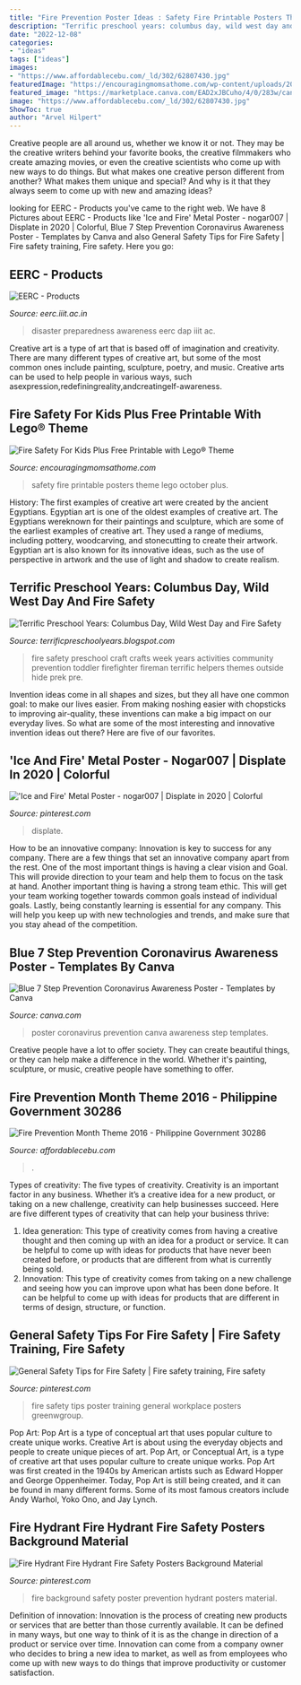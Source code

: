 ```yaml
---
title: "Fire Prevention Poster Ideas : Safety Fire Printable Posters Theme Lego October Plus"
description: "Terrific preschool years: columbus day, wild west day and fire safety"
date: "2022-12-08"
categories:
- "ideas"
tags: ["ideas"]
images:
- "https://www.affordablecebu.com/_ld/302/62807430.jpg"
featuredImage: "https://encouragingmomsathome.com/wp-content/uploads/2014/10/Free-Printable-Fire-Safety-For-Kids-October.jpg"
featured_image: "https://marketplace.canva.com/EAD2xJBCuho/4/0/283w/canva-blue-7-step-prevention-coronavirus-awareness-poster-x700j0qbKlI.jpg"
image: "https://www.affordablecebu.com/_ld/302/62807430.jpg"
ShowToc: true
author: "Arvel Hilpert"
---
```



Creative people are all around us, whether we know it or not. They may be the creative writers behind your favorite books, the creative filmmakers who create amazing movies, or even the creative scientists who come up with new ways to do things. But what makes one creative person different from another? What makes them unique and special? And why is it that they always seem to come up with new and amazing ideas?

	

		
looking for EERC - Products you've came to the right web. We have 8 Pictures about EERC - Products like &#039;Ice and Fire&#039; Metal Poster - nogar007 | Displate in 2020 | Colorful, Blue 7 Step Prevention Coronavirus Awareness Poster - Templates by Canva and also General Safety Tips for Fire Safety | Fire safety training, Fire safety. Here you go:
		
    
## EERC - Products

<img loading=lazy src="http://eerc.iiit.ac.in/images/DAP.jpg" onerror="this.onerror=null;this.src='https://tse2.mm.bing.net/th?id=OIP.9ycyuap0W0aUANXQ0M8HOgHaKe&amp;pid=15.1';" alt="EERC - Products">

_Source: eerc.iiit.ac.in_

>disaster preparedness awareness eerc dap iiit ac. 

	

Creative art is a type of art that is based off of imagination and creativity. There are many different types of creative art, but some of the most common ones include painting, sculpture, poetry, and music. Creative arts can be used to help people in various ways, such asexpression,redefiningreality,andcreatingelf-awareness.

    
## Fire Safety For Kids Plus Free Printable With Lego® Theme

<img loading=lazy src="https://encouragingmomsathome.com/wp-content/uploads/2014/10/Free-Printable-Fire-Safety-For-Kids-October.jpg" onerror="this.onerror=null;this.src='https://tse1.mm.bing.net/th?id=OIP.-ZgJFPcNgUMUh27cfO_U6AHaLH&amp;pid=15.1';" alt="Fire Safety For Kids Plus Free Printable with Lego® Theme">

_Source: encouragingmomsathome.com_

>safety fire printable posters theme lego october plus. 

	

History: The first examples of creative art were created by the ancient Egyptians.
Egyptian art is one of the oldest examples of creative art. The Egyptians wereknown for their paintings and sculpture, which are some of the earliest examples of creative art. They used a range of mediums, including pottery, woodcarving, and stonecutting to create their artwork. Egyptian art is also known for its innovative ideas, such as the use of perspective in artwork and the use of light and shadow to create realism.

    
## Terrific Preschool Years: Columbus Day, Wild West Day And Fire Safety

<img loading=lazy src="http://2.bp.blogspot.com/-RDcstXfoaxM/Vjj79o_2W3I/AAAAAAAABrQ/cNAMAmOpBik/s1600/DSC00468.JPG" onerror="this.onerror=null;this.src='https://tse3.mm.bing.net/th?id=OIP.BoSRLUdHD_dvleNFAD1LFwHaJ4&amp;pid=15.1';" alt="Terrific Preschool Years: Columbus Day, Wild West Day and Fire Safety">

_Source: terrificpreschoolyears.blogspot.com_

>fire safety preschool craft crafts week years activities community prevention toddler firefighter fireman terrific helpers themes outside hide prek pre. 

	

Invention ideas come in all shapes and sizes, but they all have one common goal: to make our lives easier. From making noshing easier with chopsticks to improving air-quality, these inventions can make a big impact on our everyday lives. So what are some of the most interesting and innovative invention ideas out there? Here are five of our favorites.

    
## &#039;Ice And Fire&#039; Metal Poster - Nogar007 | Displate In 2020 | Colorful

<img loading=lazy src="https://i.pinimg.com/736x/7c/b3/7c/7cb37cef6182fca203e050ac869b5cd6.jpg" onerror="this.onerror=null;this.src='https://tse2.mm.bing.net/th?id=OIP.HnZBoAaTCrL7HNyYKGgsdgHaJQ&amp;pid=15.1';" alt="&#039;Ice and Fire&#039; Metal Poster - nogar007 | Displate in 2020 | Colorful">

_Source: pinterest.com_

>displate. 

	

How to be an innovative company:
Innovation is key to success for any company. There are a few things that set an innovative company apart from the rest. One of the most important things is having a clear vision and Goal. This will provide direction to your team and help them to focus on the task at hand. Another important thing is having a strong team ethic. This will get your team working together towards common goals instead of individual goals. Lastly, being constantly learning is essential for any company. This will help you keep up with new technologies and trends, and make sure that you stay ahead of the competition.

    
## Blue 7 Step Prevention Coronavirus Awareness Poster - Templates By Canva

<img loading=lazy src="https://marketplace.canva.com/EAD2xJBCuho/4/0/283w/canva-blue-7-step-prevention-coronavirus-awareness-poster-x700j0qbKlI.jpg" onerror="this.onerror=null;this.src='https://tse1.mm.bing.net/th?id=OIP.HFczqoW4H0A1BfLZDGrHJwAAAA&amp;pid=15.1';" alt="Blue 7 Step Prevention Coronavirus Awareness Poster - Templates by Canva">

_Source: canva.com_

>poster coronavirus prevention canva awareness step templates. 

	

Creative people have a lot to offer society. They can create beautiful things, or they can help make a difference in the world. Whether it's painting, sculpture, or music, creative people have something to offer.

    
## Fire Prevention Month Theme 2016 - Philippine Government 30286

<img loading=lazy src="https://www.affordablecebu.com/_ld/302/62807430.jpg" onerror="this.onerror=null;this.src='https://tse4.mm.bing.net/th?id=OIP.eSGWSZYsGG2zXcFOT6oQ_AHaFj&amp;pid=15.1';" alt="Fire Prevention Month Theme 2016 - Philippine Government 30286">

_Source: affordablecebu.com_

>. 

	

Types of creativity: The five types of creativity.
Creativity is an important factor in any business. Whether it’s a creative idea for a new product, or taking on a new challenge, creativity can help businesses succeed. Here are five different types of creativity that can help your business thrive: 
1. Idea generation: This type of creativity comes from having a creative thought and then coming up with an idea for a product or service. It can be helpful to come up with ideas for products that have never been created before, or products that are different from what is currently being sold. 
2. Innovation: This type of creativity comes from taking on a new challenge and seeing how you can improve upon what has been done before. It can be helpful to come up with ideas for products that are different in terms of design, structure, or function. 

    
## General Safety Tips For Fire Safety | Fire Safety Training, Fire Safety

<img loading=lazy src="https://i.pinimg.com/736x/06/1b/06/061b065bdbb35f3c03ec76ab12e43116.jpg" onerror="this.onerror=null;this.src='https://tse3.mm.bing.net/th?id=OIP.cBbmgun3jnpTrN_ZdKLUWgHaKk&amp;pid=15.1';" alt="General Safety Tips for Fire Safety | Fire safety training, Fire safety">

_Source: pinterest.com_

>fire safety tips poster training general workplace posters greenwgroup. 

	

Pop Art: Pop Art is a type of conceptual art that uses popular culture to create unique works.
Creative Art is about using the everyday objects and people to create unique pieces of art. Pop Art, or Conceptual Art, is a type of creative art that uses popular culture to create unique works. Pop Art was first created in the 1940s by American artists such as Edward Hopper and George Oppenheimer. Today, Pop Art is still being created, and it can be found in many different forms. Some of its most famous creators include Andy Warhol, Yoko Ono, and Jay Lynch.

    
## Fire Hydrant Fire Hydrant Fire Safety Posters Background Material

<img loading=lazy src="https://i.pinimg.com/736x/a9/b0/ce/a9b0ce40fd78c0cdd3a6dc8c31e07999.jpg" onerror="this.onerror=null;this.src='https://tse3.mm.bing.net/th?id=OIP.UNSE3rro3smKmHCas7RczwHaDs&amp;pid=15.1';" alt="Fire Hydrant Fire Hydrant Fire Safety Posters Background Material">

_Source: pinterest.com_

>fire background safety poster prevention hydrant posters material. 

	

Definition of innovation:
Innovation is the process of creating new products or services that are better than those currently available. It can be defined in many ways, but one way to think of it is as the change in direction of a product or service over time. Innovation can come from a company owner who decides to bring a new idea to market, as well as from employees who come up with new ways to do things that improve productivity or customer satisfaction.

